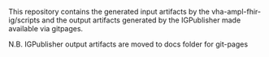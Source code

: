 
This repository contains the generated input artifacts by the vha-ampl-fhir-ig/scripts and the output artifacts generated by the IGPublisher made available via gitpages.

N.B. IGPublisher output artifacts are moved to docs folder for git-pages
